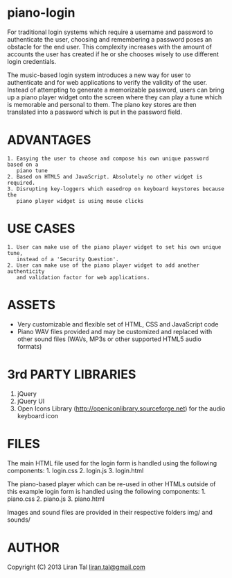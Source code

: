 piano-login
===========
For traditional login systems which require a username and password to
authenticate the user, choosing and remembering a password poses an obstacle for
the end user. This complexity increases with the amount of accounts the user has
created if he or she chooses wisely to use different login credentials.

The music-based login system introduces a new way for user to authenticate and
for web applications to verify the validity of the user.
Instead of attempting to generate a memorizable password, users can bring up a
piano player widget onto the screen where they can play a tune which is
memorable and personal to them. The piano key stores are then translated into a
password which is put in the password field.

  ADVANTAGES
  ===========
    1. Easying the user to choose and compose his own unique password based on a
       piano tune
    2. Based on HTML5 and JavaScript. Absolutely no other widget is required.
    3. Disrupting key-loggers which easedrop on keyboard keystores because the
       piano player widget is using mouse clicks

  USE CASES
  ===========
    1. User can make use of the piano player widget to set his own unique tune,
       instead of a 'Security Question'.
    2. User can make use of the piano player widget to add another authenticity
       and validation factor for web applications.



ASSETS
===========
  * Very customizable and flexible set of HTML, CSS and JavaScript code
  * Piano WAV files provided and may be customized and replaced with other
    sound files (WAVs, MP3s or other supported HTML5 audio formats)


3rd PARTY LIBRARIES
===========
  1. jQuery
  2. jQuery UI
  3. Open Icons Library (http://openiconlibrary.sourceforge.net) for the
     audio keyboard icon


FILES
===========
  The main HTML file used for the login form is handled using the
  following components:
    1. login.css
    2. login.js
    3. login.html

  The piano-based player which can be re-used in other HTMLs outside of
  this example login form is handled using the following components:
    1. piano.css
    2. piano.js
    3. piano.html

  Images and sound files are provided in their respective folders img/ and
  sounds/


AUTHOR
===========
  Copyright (C) 2013 Liran Tal <liran.tal@gmail.com>

